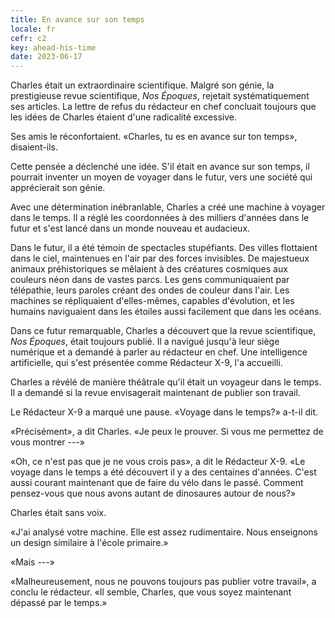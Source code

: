 ```yaml
---
title: En avance sur son temps
locale: fr
cefr: c2
key: ahead-his-time
date: 2023-06-17
---
```


Charles était un extraordinaire scientifique. Malgré son génie, la prestigieuse revue scientifique, *Nos Époques*, rejetait systématiquement ses articles. La lettre de refus du rédacteur en chef concluait toujours que les idées de Charles étaient d'une radicalité excessive.

Ses amis le réconfortaient. «Charles, tu es en avance sur ton temps», disaient-ils.

Cette pensée a déclenché une idée. S'il était en avance sur son temps, il pourrait inventer un moyen de voyager dans le futur, vers une société qui apprécierait son génie.

Avec une détermination inébranlable, Charles a créé une machine à voyager dans le temps. Il a réglé les coordonnées à des milliers d'années dans le futur et s'est lancé dans un monde nouveau et audacieux.

Dans le futur, il a été témoin de spectacles stupéfiants. Des villes flottaient dans le ciel, maintenues en l'air par des forces invisibles. De majestueux animaux préhistoriques se mêlaient à des créatures cosmiques aux couleurs néon dans de vastes parcs. Les gens communiquaient par télépathie, leurs paroles créant des ondes de couleur dans l'air. Les machines se répliquaient d'elles-mêmes, capables d'évolution, et les humains naviguaient dans les étoiles aussi facilement que dans les océans.

Dans ce futur remarquable, Charles a découvert que la revue scientifique, *Nos Époques*, était toujours publié. Il a navigué jusqu'à leur siège numérique et a demandé à parler au rédacteur en chef. Une intelligence artificielle, qui s'est présentée comme Rédacteur X-9, l'a accueilli.

Charles a révélé de manière théâtrale qu'il était un voyageur dans le temps. Il a demandé si la revue envisagerait maintenant de publier son travail.

Le Rédacteur X-9 a marqué une pause. «Voyage dans le temps?» a-t-il dit.

«Précisément», a dit Charles. «Je peux le prouver. Si vous me permettez de vous montrer ---»

«Oh, ce n'est pas que je ne vous crois pas», a dit le Rédacteur X-9. «Le voyage dans le temps a été découvert il y a des centaines d'années. C'est aussi courant maintenant que de faire du vélo dans le passé. Comment pensez-vous que nous avons autant de dinosaures autour de nous?»

Charles était sans voix.

«J'ai analysé votre machine. Elle est assez rudimentaire. Nous enseignons un design similaire à l'école primaire.»

«Mais ---»

«Malheureusement, nous ne pouvons toujours pas publier votre travail», a conclu le rédacteur. «Il semble, Charles, que vous soyez maintenant dépassé par le temps.»